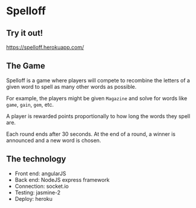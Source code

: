 # Spelloff

## Try it out!
https://spelloff.herokuapp.com/

## The Game
Spelloff is a game where players will compete to recombine the letters of a given word to spell as many other words as possible.

For example, the players might be given `Magazine` and solve for words like `game`, `gain`, `gem`, etc.

A player is rewarded points proportionally to how long the words they spell are.

Each round ends after 30 seconds. At the end of a round, a winner is announced and a new word is chosen.

## The technology
 - Front end: angularJS
 - Back end: NodeJS express framework
 - Connection: socket.io
 - Testing: jasmine-2
 - Deploy: heroku
